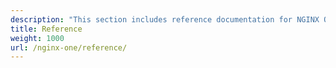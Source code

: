 ```yaml
---
description: "This section includes reference documentation for NGINX One."
title: Reference
weight: 1000
url: /nginx-one/reference/
---
```

